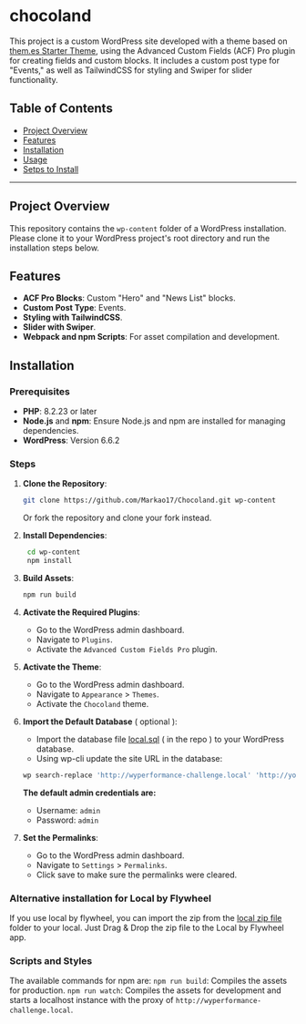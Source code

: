 # chocoland

This project is a custom WordPress site developed with a theme based on [them.es Starter Theme](https://github.com/them-es/starter-fse), using the Advanced Custom Fields (ACF) Pro plugin for creating fields and custom blocks. It includes a custom post type for "Events," as well as TailwindCSS for styling and Swiper for slider functionality.

## Table of Contents
- [Project Overview](#project-overview)
- [Features](#features)
- [Installation](#installation)
- [Usage](#usage)
- [Setps to Install](#steps)

---

## Project Overview
This repository contains the `wp-content` folder of a WordPress installation. Please clone it to your WordPress project's root directory and run the installation steps below.

## Features
- **ACF Pro Blocks**: Custom "Hero" and "News List" blocks.
- **Custom Post Type**: Events.
- **Styling with TailwindCSS**.
- **Slider with Swiper**.
- **Webpack and npm Scripts**: For asset compilation and development.

## Installation

### Prerequisites
- **PHP**: 8.2.23 or later
- **Node.js** and **npm**: Ensure Node.js and npm are installed for managing dependencies.
- **WordPress**: Version 6.6.2

### Steps
1. **Clone the Repository**:
   ```bash
   git clone https://github.com/Markao17/Chocoland.git wp-content
   ```
   Or fork the repository and clone your fork instead.

2. **Install Dependencies**:
   ```bash
    cd wp-content
    npm install
    ```
3. **Build Assets**:
    ```bash
    npm run build
    ```

4. **Activate the Required Plugins**:
    - Go to the WordPress admin dashboard.
    - Navigate to `Plugins`.
    - Activate the `Advanced Custom Fields Pro` plugin.

5. **Activate the Theme**:
    - Go to the WordPress admin dashboard.
    - Navigate to `Appearance` > `Themes`.
    - Activate the `Chocoland` theme.

6. **Import the Default Database** ( optional ):
    - Import the database file [local.sql](https://github.com/Markao17/Chocoland/blob/main/local.sql) ( in the repo ) to your WordPress database.
    - Using wp-cli update the site URL in the database:
    ```bash
    wp search-replace 'http://wyperformance-challenge.local' 'http://your-site-url.local'
    ```

    **The default admin credentials are:**
    - Username: `admin`
    - Password: `admin`

7. **Set the Permalinks**:
    - Go to the WordPress admin dashboard.
    - Navigate to `Settings` > `Permalinks`.
    - Click save to make sure the permalinks were cleared.

### Alternative installation for Local by Flywheel
If you use local by flywheel, you can import the zip from the [local zip file](https://mab.to/t/0KAZnlzCzHK/eu1) folder to your local. Just Drag & Drop the zip file to the Local by Flywheel app.

### Scripts and Styles
The available commands for npm are:
`npm run build`: Compiles the assets for production.
`npm run watch`: Compiles the assets for development and starts a localhost instance with the proxy of `http://wyperformance-challenge.local`.
